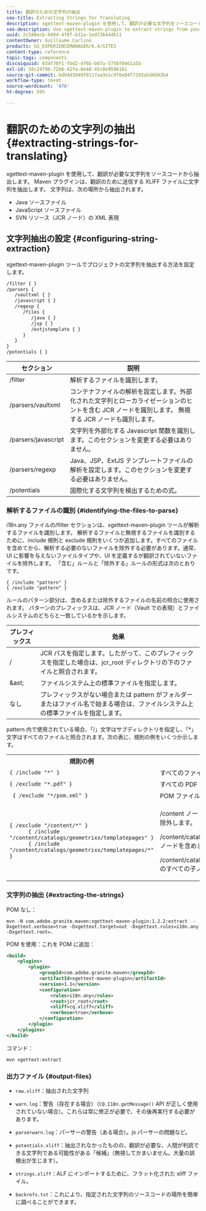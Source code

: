 ```yaml
---
title: 翻訳のための文字列の抽出
seo-title: Extracting Strings for Translating
description: xgettext-maven-plugin を使用して、翻訳が必要な文字列をソースコードから抽出します。
seo-description: Use xgettext-maven-plugin to extract strings from your source code that need translating
uuid: 2c586ecb-8494-4f8f-b31a-1ed73644d611
contentOwner: Guillaume Carlino
products: SG_EXPERIENCEMANAGER/6.4/SITES
content-type: reference
topic-tags: components
discoiquuid: 034f70f1-fbd2-4f6b-b07a-5758f0461a5b
exl-id: 50c2479b-72b6-42fa-8e48-45c8e9596161
source-git-commit: bd94d3949f0117aa3e1c9f0e84f7293a5d6b03b4
workflow-type: tm+mt
source-wordcount: '476'
ht-degree: 59%

---
```


# 翻訳のための文字列の抽出{#extracting-strings-for-translating}

xgettext-maven-plugin を使用して、翻訳が必要な文字列をソースコードから抽出します。 Maven プラグインは、翻訳のために送信する XLIFF ファイルに文字列を抽出します。 文字列は、次の場所から抽出されます。

* Java ソースファイル
* JavaScript ソースファイル
* SVN リソース（JCR ノード）の XML 表現

## 文字列抽出の設定 {#configuring-string-extraction}

xgettext-maven-plugin ツールでプロジェクトの文字列を抽出する方法を設定します。

```xml
/filter { }
/parsers {
   /vaultxml { }
   /javascript { }
   /regexp {
      /files {
         /java { } 
         /jsp { }
         /extjstemplate { }
      }
   }
}
/potentials { }
```

| セクション | 説明 |
|---|---|
| /filter | 解析するファイルを識別します。 |
| /parsers/vaultxml | コンテナファイルの解析を設定します。外部化された文字列とローカライゼーションのヒントを含む JCR ノードを識別します。 無視する JCR ノードも識別します。 |
| /parsers/javascript | 文字列を外部化する Javascript 関数を識別します。このセクションを変更する必要はありません。 |
| /parsers/regexp | Java、JSP、ExtJS テンプレートファイルの解析を設定します。このセクションを変更する必要はありません。 |
| /potentials | 国際化する文字列を検出するための式。 |

### 解析するファイルの識別 {#identifying-the-files-to-parse}

i18n.any ファイルの/filter セクションは、xgettext-maven-plugin ツールが解析するファイルを識別します。 解析するファイルと無視するファイルを識別するために、include 規則と exclude 規則をいくつか追加します。すべてのファイルを含めてから、解析する必要のないファイルを除外する必要があります。通常、UI に影響を与えないファイルタイプや、UI を定義するが翻訳されていないファイルを除外します。 「含む」ルールと「除外する」ルールの形式は次のとおりです。

```
{ /include "pattern" }
{ /exclude "pattern" }
```

ルールのパターン部分は、含めるまたは除外するファイルの名前の照合に使用されます。 パターンのプレフィックスは、JCR ノード（Vault での表現）とファイルシステムのどちらと一致しているかを示します。

| プレフィックス | 効果 |
|---|---|
| / | JCR パスを指定します。したがって、このプレフィックスを指定した場合は、jcr_root ディレクトリの下のファイルと照合されます。 |
| &amp;ast; | ファイルシステム上の標準ファイルを指定します。 |
| なし | プレフィックスがない場合または pattern がフォルダーまたはファイル名で始まる場合は、ファイルシステム上の標準ファイルを指定します。 |

pattern 内で使用されている場合、「/」文字はサブディレクトリを指定し、「*」文字はすべてのファイルと照合されます。次の表に、規則の例をいくつか示します。

<table> 
 <tbody> 
  <tr> 
   <th>規則の例</th> 
   <th>効果</th> 
  </tr> 
  <tr> 
   <td><code>{ /include "*" }</code></td> 
   <td>すべてのファイルを含めます。</td> 
  </tr> 
  <tr> 
   <td><code>{ /exclude "*.pdf" }</code></td> 
   <td>すべての PDF ファイルを除外します。</td> 
  </tr> 
  <tr> 
   <td><code> { /exclude "*/pom.xml" }</code></td> 
   <td>POM ファイルを除外します。</td> 
  </tr> 
  <tr> 
   <td><code class="code">{ /exclude "/content/*" }
      { /include "/content/catalogs/geometrixx/templatepages" }
      { /include "/content/catalogs/geometrixx/templatepages/*" }</code></td> 
   <td><p>/content ノードの下にあるすべてのファイルを除外します。</p> <p>/content/catalogs/geometrixx/templatepages ノードを含めます。</p> <p>/content/catalogs/geometrixx/templatepages のすべての子ノードを含めます。</p> </td> 
  </tr> 
 </tbody> 
</table>

### 文字列の抽出  {#extracting-the-strings}

POM なし：

```shell
mvn -N com.adobe.granite.maven:xgettext-maven-plugin:1.2.2:extract  -Dxgettext.verbose=true -Dxgettext.target=out -Dxgettext.rules=i18n.any -Dxgettext.root=.
```

POM を使用：これを POM に追加：

```xml
<build>
    <plugins>
        <plugin>
            <groupId>com.adobe.granite.maven</groupId>
            <artifactId>xgettext-maven-plugin</artifactId>
            <version>1.1</version>
            <configuration>
                <rules>i18n.any</rules>
                <root>jcr_root</root>
                <xliff>cq.xliff</xliff>
                <verbose>true</verbose>
            </configuration>
        </plugin>
    </plugins>
</build>
```

コマンド：

```shell
mvn xgettext:extract
```

### 出力ファイル {#output-files}

* `raw.xliff`：抽出された文字列
* `warn.log`：警告（存在する場合）（`CQ.I18n.getMessage()` API が正しく使用されていない場合）。これらは常に修正が必要で、その後再実行する必要があります。

* `parserwarn.log`：パーサーの警告（ある場合）。js パーサーの問題など。
* `potentials.xliff`：抽出されなかったものの、翻訳が必要な、人間が判読できる文字列である可能性がある「候補」（無視してかまいません。大量の誤検出が生じます）。
* `strings.xliff`：ALF にインポートするために、フラット化された xliff ファイル。
* `backrefs.txt`：これにより、指定された文字列のソースコードの場所を簡単に調べることができます。
